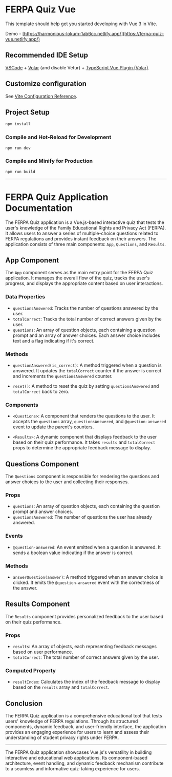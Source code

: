 # FERPA Quiz Vue

This template should help get you started developing with Vue 3 in Vite.

Demo - [https://harmonious-lokum-1ab6cc.netlify.app/](https://ferpa-quiz-vue.netlify.app/)

## Recommended IDE Setup

[VSCode](https://code.visualstudio.com/) + [Volar](https://marketplace.visualstudio.com/items?itemName=Vue.volar) (and disable Vetur) + [TypeScript Vue Plugin (Volar)](https://marketplace.visualstudio.com/items?itemName=Vue.vscode-typescript-vue-plugin).

## Customize configuration

See [Vite Configuration Reference](https://vitejs.dev/config/).

## Project Setup

```sh
npm install
```

### Compile and Hot-Reload for Development

```sh
npm run dev
```

### Compile and Minify for Production

```sh
npm run build
```


---

# FERPA Quiz Application Documentation

The FERPA Quiz application is a Vue.js-based interactive quiz that tests the user's knowledge of the Family Educational Rights and Privacy Act (FERPA). It allows users to answer a series of multiple-choice questions related to FERPA regulations and provides instant feedback on their answers. The application consists of three main components: `App`, `Questions`, and `Results`.

## App Component

The `App` component serves as the main entry point for the FERPA Quiz application. It manages the overall flow of the quiz, tracks the user's progress, and displays the appropriate content based on user interactions.

### Data Properties

- `questionsAnswered`: Tracks the number of questions answered by the user.
- `totalCorrect`: Tracks the total number of correct answers given by the user.
- `questions`: An array of question objects, each containing a question prompt and an array of answer choices. Each answer choice includes text and a flag indicating if it's correct.

### Methods

- `questionAnswered(is_correct)`: A method triggered when a question is answered. It updates the `totalCorrect` counter if the answer is correct and increments the `questionsAnswered` counter.

- `reset()`: A method to reset the quiz by setting `questionsAnswered` and `totalCorrect` back to zero.

### Components

- `<Questions>`: A component that renders the questions to the user. It accepts the `questions` array, `questionsAnswered`, and `@question-answered` event to update the parent's counters.

- `<Results>`: A dynamic component that displays feedback to the user based on their quiz performance. It takes `results` and `totalCorrect` props to determine the appropriate feedback message to display.

## Questions Component

The `Questions` component is responsible for rendering the questions and answer choices to the user and collecting their responses.

### Props

- `questions`: An array of question objects, each containing the question prompt and answer choices.
- `questionsAnswered`: The number of questions the user has already answered.

### Events

- `@question-answered`: An event emitted when a question is answered. It sends a boolean value indicating if the answer is correct.

### Methods

- `answerQuestion(answer)`: A method triggered when an answer choice is clicked. It emits the `@question-answered` event with the correctness of the answer.

## Results Component

The `Results` component provides personalized feedback to the user based on their quiz performance.

### Props

- `results`: An array of objects, each representing feedback messages based on user performance.
- `totalCorrect`: The total number of correct answers given by the user.

### Computed Property

- `resultIndex`: Calculates the index of the feedback message to display based on the `results` array and `totalCorrect`.

## Conclusion

The FERPA Quiz application is a comprehensive educational tool that tests users' knowledge of FERPA regulations. Through its structured components, dynamic feedback, and user-friendly interface, the application provides an engaging experience for users to learn and assess their understanding of student privacy rights under FERPA.

---

The FERPA Quiz application showcases Vue.js's versatility in building interactive and educational web applications. Its component-based architecture, event handling, and dynamic feedback mechanism contribute to a seamless and informative quiz-taking experience for users.
